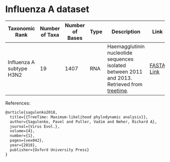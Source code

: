 # Influenza A dataset

| Taxonomic Rank | Number of Taxa | Number of Bases | Type | Description | Link |
| -------------- | -------------- | --------------- | ---- |------------ | ---- |
| Influenza A subtype H3N2 | 19   | 1407           | RNA  | Haemagglutinin nucleotide sequences isolated between 2011 and 2013. Retrieved from [treetime](https://github.com/neherlab/treetime_examples). | [FASTA Link](https://raw.githubusercontent.com/neherlab/treetime_examples/79eae7f8025a8ef3165c856c7359d92e738eb893/data/h3n2_na/h3n2_na_20.fasta) |

References:

```latex
@article{sagulenko2018,
  title={{TreeTime: Maximum-likelihood phylodynamic analysis}},
  author={Sagulenko, Pavel and Puller, Vadim and Neher, Richard A},
  journal={Virus Evol.},
  volume={4},
  number={1},
  pages={vex042},
  year={2018},
  publisher={Oxford University Press}
}
```
